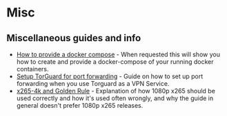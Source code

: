# Misc

## Miscellaneous guides and info

- [How to provide a docker compose](/Misc/how-to-provide-a-docker-compose/) - When requested this will show you how to create and provide a docker-compose of your running docker containers.
- [Setup TorGuard for port forwarding](/Misc/How-to-setup-Torguard-for-port-forwarding/) - Guide on how to set up port forwarding when you use Torguard as a VPN Service.
- [x265-4k and Golden Rule](/Misc/x265-4k/) - Explanation of how 1080p x265 should be used correctly and how it's used often wrongly, and why the guide in general doesn't prefer 1080p x265 releases.
